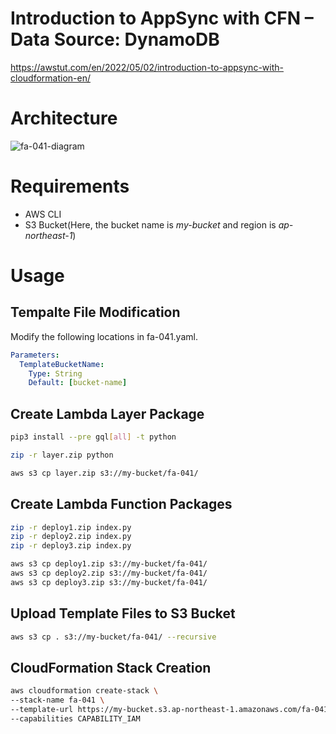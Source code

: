 # Introduction to AppSync with CFN – Data Source: DynamoDB

https://awstut.com/en/2022/05/02/introduction-to-appsync-with-cloudformation-en/

# Architecture

![fa-041-diagram](https://user-images.githubusercontent.com/84276199/200170475-17187aef-72bb-42da-9041-6561bb3e7636.png)

# Requirements

* AWS CLI
* S3 Bucket(Here, the bucket name is *my-bucket* and region is *ap-northeast-1*)

# Usage

## Tempalte File Modification

Modify the following locations in fa-041.yaml.

```yaml
Parameters:
  TemplateBucketName:
    Type: String
    Default: [bucket-name]
```

## Create Lambda Layer Package

```bash
pip3 install --pre gql[all] -t python

zip -r layer.zip python

aws s3 cp layer.zip s3://my-bucket/fa-041/
```

## Create Lambda Function Packages

```bash
zip -r deploy1.zip index.py
zip -r deploy2.zip index.py
zip -r deploy3.zip index.py

aws s3 cp deploy1.zip s3://my-bucket/fa-041/
aws s3 cp deploy2.zip s3://my-bucket/fa-041/
aws s3 cp deploy3.zip s3://my-bucket/fa-041/
```

## Upload  Template Files to S3 Bucket

```bash
aws s3 cp . s3://my-bucket/fa-041/ --recursive
```

## CloudFormation Stack Creation

```bash
aws cloudformation create-stack \
--stack-name fa-041 \
--template-url https://my-bucket.s3.ap-northeast-1.amazonaws.com/fa-041/fa-041.yaml \
--capabilities CAPABILITY_IAM
```
